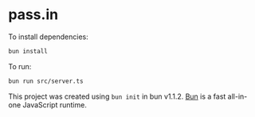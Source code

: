 # pass.in

To install dependencies:

```bash
bun install
```

To run:

```bash
bun run src/server.ts
```

This project was created using `bun init` in bun v1.1.2. [Bun](https://bun.sh) is a fast all-in-one JavaScript runtime.
